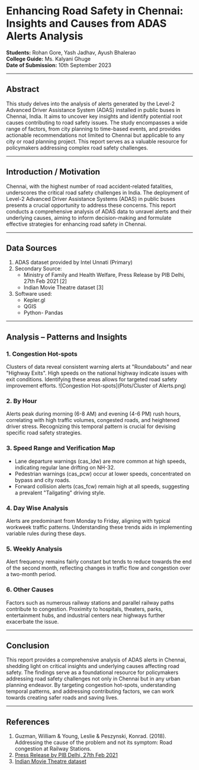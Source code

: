 # Enhancing Road Safety in Chennai: Insights and Causes from ADAS Alerts Analysis

**Students:** Rohan Gore, Yash Jadhav, Ayush Bhalerao  
**College Guide:** Ms. Kalyani Ghuge  
**Date of Submission:** 10th September 2023

---

## Abstract

This study delves into the analysis of alerts generated by the Level-2 Advanced Driver Assistance System (ADAS) installed in public buses in Chennai, India. It aims to uncover key insights and identify potential root causes contributing to road safety issues. The study encompasses a wide range of factors, from city planning to time-based events, and provides actionable recommendations not limited to Chennai but applicable to any city or road planning project. This report serves as a valuable resource for policymakers addressing complex road safety challenges.

---

## Introduction / Motivation

Chennai, with the highest number of road accident-related fatalities, underscores the critical road safety challenges in India. The deployment of Level-2 Advanced Driver Assistance Systems (ADAS) in public buses presents a crucial opportunity to address these concerns. This report conducts a comprehensive analysis of ADAS data to unravel alerts and their underlying causes, aiming to inform decision-making and formulate effective strategies for enhancing road safety in Chennai.

---

## Data Sources

1. ADAS dataset provided by Intel Unnati (Primary)
2. Secondary Source:
   - Ministry of Family and Health Welfare, Press Release by PIB Delhi, 27th Feb 2021 [2]
   - Indian Movie Theatre dataset [3]
3. Software used:
   - Kepler.gl
   - QGIS
   - Python- Pandas

---

## Analysis – Patterns and Insights

### 1. Congestion Hot-spots
Clusters of data reveal consistent warning alerts at "Roundabouts" and near "Highway Exits". High speeds on the national highway indicate issues with exit conditions. Identifying these areas allows for targeted road safety improvement efforts.
![Congestion Hot-spots](Plots/Cluster of Alerts.png)

### 2. By Hour
Alerts peak during morning (6-8 AM) and evening (4-6 PM) rush hours, correlating with high traffic volumes, congested roads, and heightened driver stress. Recognizing this temporal pattern is crucial for devising specific road safety strategies.

### 3. Speed Range and Verification Map
- Lane departure warnings (cas_ldw) are more common at high speeds, indicating regular lane drifting on NH-32.
- Pedestrian warnings (cas_pcw) occur at lower speeds, concentrated on bypass and city roads.
- Forward collision alerts (cas_fcw) remain high at all speeds, suggesting a prevalent "Tailgating" driving style.

### 4. Day Wise Analysis
Alerts are predominant from Monday to Friday, aligning with typical workweek traffic patterns. Understanding these trends aids in implementing variable rules during these days.

### 5. Weekly Analysis
Alert frequency remains fairly constant but tends to reduce towards the end of the second month, reflecting changes in traffic flow and congestion over a two-month period.

### 6. Other Causes
Factors such as numerous railway stations and parallel railway paths contribute to congestion. Proximity to hospitals, theaters, parks, entertainment hubs, and industrial centers near highways further exacerbate the issue.

---

## Conclusion

This report provides a comprehensive analysis of ADAS alerts in Chennai, shedding light on critical insights and underlying causes affecting road safety. The findings serve as a foundational resource for policymakers addressing road safety challenges not only in Chennai but in any urban planning endeavor. By targeting congestion hot-spots, understanding temporal patterns, and addressing contributing factors, we can work towards creating safer roads and saving lives.

---

## References

1. Guzman, William & Young, Leslie & Peszynski, Konrad. (2018). Addressing the cause of the problem and not its symptom: Road congestion at Railway Stations.
2. [Press Release by PIB Delhi, 27th Feb 2021](https://pib.gov.in/PressReleasePage.aspx?PRID=1701407)
3. [Indian Movie Theatre dataset](https://github.com/HarshaDevulapalli/indian-movie-theatres#data)
